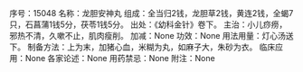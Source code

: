 序号：15048
名称：龙胆安神丸
组成：全当归2钱，龙胆草2钱，黄连2钱，全蝎7只，石菖蒲1钱5分，茯苓1钱5分。
出处：《幼科金针》卷下。
主治：小儿痧痨，邪热不清，久嗽不止，肌肉瘦削。
加减：None
功效：None
用法用量：灯心汤送下。
制备方法：上为末，加猪心血，米糊为丸，如麻子大，朱砂为衣。
临床应用：None
各家论述：None
用药禁忌：None
附注：None
